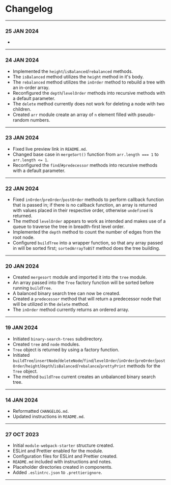 # Changelog
---
### 25 JAN 2024
- 
---
### 24 JAN 2024
- Implemented the `height`/`isBalanced`/`rebalanced` methods.
- The `isBalanced` method utilizes the `height` method in it's body.
- The `rebalanced` method utilizes the `inOrder` method to rebuild a tree with an in-order array.
- Reconfigured the `depth`/`levelOrder` methods into recursive methods with a default parameter.
- The `delete` method currently does not work for deleting a node with two children.
- Created `arr` module create an array of `n` element filled with pseudo-random numbers.  
---
### 23 JAN 2024
- Fixed live preview link in `README.md`.
- Changed base case in `mergeSort()` function from `arr.length === 1` to `arr.length <= 1`.
- Reconfigured the `find`/`#predecessor` methods into recursive methods with a default parameter.
---
### 22 JAN 2024
- Fixed `inOrder`/`preOrder`/`postOrder` methods to perform callback function that is passed in; if there is no callback function, an array is returned with values placed in their respective order, otherwise `undefined` is returned.
- The method `levelOrder` appears to work as intended and makes use of a queue to traverse the tree in breadth-first level order.
- Implemented the `depth` method to count the number of edges from the root node.
- Configured `buildTree` into a wrapper function, so that any array passed in will be sorted first; `sortedArrayToBST` method does the tree building.
---
### 20 JAN 2024
- Created `mergesort` module and imported it into the `tree` module.
- An array passed into the `Tree` factory function will be sorted before running `buildTree`.
- A balanced binary search tree can now be created.
- Created a `predecessor` method that will return a predecessor node that will be utilized in the `delete` method.
- The `inOrder` method currently returns an ordered array.
---
### 19 JAN 2024
- Initiated `binary-search-trees` subdirectory.
- Created `tree` and `node` modules.
- `Tree` object is returned by using a factory function.
- Initiated `buildTree`/`insertNode`/`deleteNode`/`find`/`levelOrder`/`inOrder`/`preOrder`/`postOrder`/`height`/`depth`/`isBalanced`/`rebalance`/`prettyPrint` methods for the `Tree` object.
- The method `buildTree` current creates an unbalanced binary search tree.
---
### 14 JAN 2024
- Reformatted `CHANGELOG.md`.
- Updated instructions in `README.md`.
---
### 27 OCT 2023
- Initial `module-webpack-starter` structure created.
- ESLint and Prettier enabled for the module.
- Configuration files for ESLint and Prettier created.
- `README.md` included with instructions and notes.
- Placeholder directories created in components.
- Added `.eslintrc.json` to `.prettierignore`.  
---